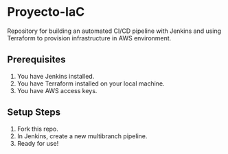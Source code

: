 # Proyecto-IaC

Repository for building an automated CI/CD pipeline with Jenkins and using Terraform to provision infrastructure in AWS environment.


## Prerequisites
1. You have Jenkins installed.
2. You have Terraform installed on your local machine.
3. You have AWS access keys.


##  Setup Steps
1. Fork this repo.
2. In Jenkins, create a new multibranch pipeline.
3. Ready for use!